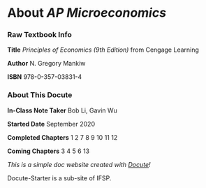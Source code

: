 # About ***AP Microeconomics***

### Raw Textbook Info

**Title**		*Principles of Economics (9th Edition)* from Cengage Learning

**Author**		N. Gregory Mankiw

**ISBN**		978-0-357-03831-4

### About This Docute

**In-Class Note Taker**		Bob Li, Gavin Wu

**Started Date**		September 2020

**Completed Chapters**		1 2 7 8 9 10 11 12

**Coming Chapters**		3 4 5 6 13





*This is a simple doc website created with [Docute](https://docute.org)!*

Docute-Starter is a sub-site of IFSP.


